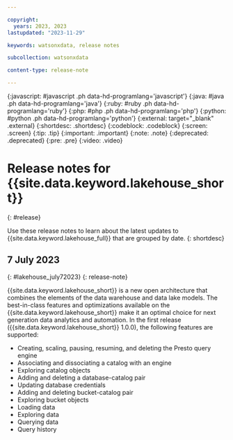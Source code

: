 ```yaml
---

copyright:
  years: 2023, 2023
lastupdated: "2023-11-29"

keywords: watsonxdata, release notes

subcollection: watsonxdata

content-type: release-note

---
```


{:javascript: #javascript .ph data-hd-programlang='javascript'}
{:java: #java .ph data-hd-programlang='java'}
{:ruby: #ruby .ph data-hd-programlang='ruby'}
{:php: #php .ph data-hd-programlang='php'}
{:python: #python .ph data-hd-programlang='python'}
{:external: target="_blank" .external}
{:shortdesc: .shortdesc}
{:codeblock: .codeblock}
{:screen: .screen}
{:tip: .tip}
{:important: .important}
{:note: .note}
{:deprecated: .deprecated}
{:pre: .pre}
{:video: .video}

# Release notes for {{site.data.keyword.lakehouse_short}}
{: #release}

Use these release notes to learn about the latest updates to {{site.data.keyword.lakehouse_full}} that are grouped by date.
{: shortdesc}

## 7 July 2023
{: #lakehouse_july72023}
{: release-note}

{{site.data.keyword.lakehouse_short}} is a new open architecture that combines the elements of the data warehouse and data lake models. The best-in-class features and optimizations available on the {{site.data.keyword.lakehouse_short}} make it an optimal choice for next generation data analytics and automation. In the first release ({{site.data.keyword.lakehouse_short}} 1.0.0), the following features are supported:

- Creating, scaling, pausing, resuming, and deleting the Presto query engine
- Associating and dissociating a catalog with an engine
- Exploring catalog objects
- Adding and deleting a database-catalog pair
- Updating database credentials
- Adding and deleting bucket-catalog pair
- Exploring bucket objects
- Loading data
- Exploring data
- Querying data
- Query history

